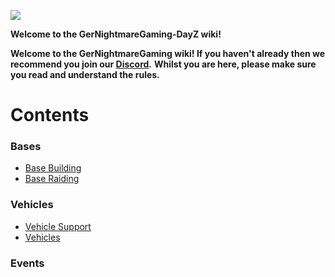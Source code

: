![](https://i.ibb.co/h1ztDsT/grey.png)

**Welcome to the GerNightmareGaming-DayZ wiki!**

**Welcome to the GerNightmareGaming wiki! If you haven't already then we recommend you join our [Discord](https://discord.gg/ZChXPUxAct).**
**Whilst you are here, please make sure you read and understand the rules.**

# Contents

### Bases
 
* [Base Building](https://github.com/GerNightmareGaming/GerNightmareGaming-DayZ/wiki/Base-Building)
* [Base Raiding](https://github.com/GerNightmareGaming/GerNightmareGaming-DayZ/wiki/Base-Raiding)

### Vehicles

* [Vehicle Support](https://github.com/GerNightmareGaming/GerNightmareGaming-DayZ/wiki/Vehicle-Support)
* [Vehicles](https://github.com/GerNightmareGaming/GerNightmareGaming-DayZ/wiki/Vehicles)

### Events